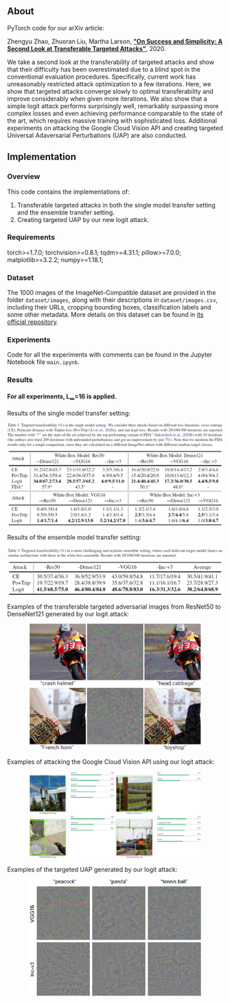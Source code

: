## About
PyTorch code for our arXiv article:

Zhengyu Zhao, Zhuoran Liu, Martha Larson, [**"On Success and Simplicity: A Second Look at Transferable Targeted Attacks"**](http://arxiv.org/abs/2012.11207), 2020.
<!-- <p align="center">
  <img src="https://github.com/ZhengyuZhao/color_adversarial/blob/master/figures/figure1.PNG" width='600'>
</p> -->
We take a second look at the transferability of targeted attacks and show that their difficulty has been overestimated due to a blind spot in the conventional evaluation procedures.
Specifically, current work has unreasonably restricted attack optimization to a few iterations.
Here, we show that targeted attacks converge slowly to optimal transferability and improve considerably when given more iterations.
We also show that a simple logit attack performs surprisingly well, remarkably surpassing more complex losses and even achieving performance
comparable to the state of the art, which requires massive training with sophisticated loss.
Additional experiments on attacking the Google Cloud Vision API and creating targeted Universal Adaversarial Perturbations (UAP) are also conducted.

## Implementation

### Overview

This code contains the implementations of:
 1. Transferable targeted attacks in both the single model transfer setting and the ensemble transfer setting. 
 2. Creating targeted UAP by our new logit attack.
 
### Requirements
torch>=1.7.0; torchvision>=0.8.1; tqdm>=4.31.1; pillow>=7.0.0; matplotlib>=3.2.2;  numpy>=1.18.1; 

### Dataset

The 1000 images of the ImageNet-Compatible dataset are provided in the folder ```dataset/images```, along with their descriptions in  ```dataset/images.csv```, including their URLs, cropping bounding boxes, classification labels and some other metadata. More details on this dataset can be found in [its official repository](https://github.com/tensorflow/cleverhans/blob/master/examples/nips17_adversarial_competition/dataset).

### Experiments
Code for all the experiments with comments can be found in the Jupyter Notebook file ```main.ipynb```.

### Results
#### For all experiments, L<sub>&infin;</sub>=16 is applied.

Results of the single model transfer setting:
<p align="center">
  <img src="https://github.com/ZhengyuZhao/Targeted-Tansfer/blob/main/Figures/transfer_single.PNG" width='700'>
</p>


Results of the ensemble model transfer setting:
<p align="center">
  <img src="https://github.com/ZhengyuZhao/Targeted-Tansfer/blob/main/Figures/transfer_ensemble.PNG" width='700'>
</p>

Examples of the transferable targeted adversarial images from ResNet50 to DenseNet121 generated by our logit attack:
<p align="center">
  <img src="https://github.com/ZhengyuZhao/Targeted-Tansfer/blob/main/Figures/vis.PNG" width='400'>
</p>


Examples of attacking the Google Cloud Vision API using our logit attack:
<p align="center">
  <img src="https://github.com/ZhengyuZhao/Targeted-Tansfer/blob/main/Figures/google.PNG" width='400'>
</p>


Examples of the targeted UAP generated by our logit attack:
<p align="center">
  <img src="https://github.com/ZhengyuZhao/Targeted-Tansfer/blob/main/Figures/uap.PNG" width='400'>
</p>
